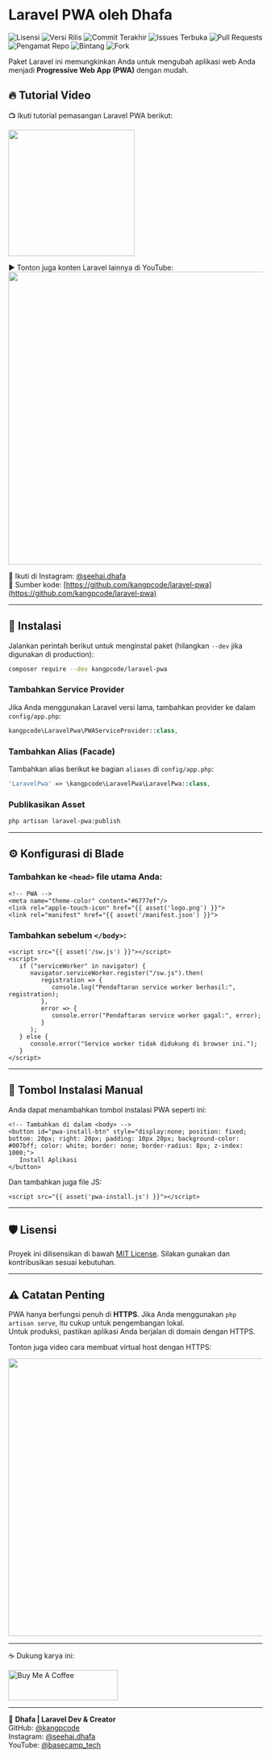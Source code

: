 # Laravel PWA oleh Dhafa

![Lisensi](https://img.shields.io/github/license/kangpcode/laravel-pwa)
![Versi Rilis](https://img.shields.io/github/v/release/kangpcode/laravel-pwa)
![Commit Terakhir](https://img.shields.io/github/last-commit/kangpcode/laravel-pwa)
![Issues Terbuka](https://img.shields.io/github/issues/kangpcode/laravel-pwa)
![Pull Requests](https://img.shields.io/github/issues-pr/kangpcode/laravel-pwa)
![Pengamat Repo](https://img.shields.io/github/watchers/kangpcode/laravel-pwa?style=social)
![Bintang](https://img.shields.io/github/stars/kangpcode/laravel-pwa?style=social)
![Fork](https://img.shields.io/github/forks/kangpcode/laravel-pwa?style=social)

Paket Laravel ini memungkinkan Anda untuk mengubah aplikasi web Anda menjadi **Progressive Web App (PWA)** dengan mudah.

## 🔥 Tutorial Video

📺 Ikuti tutorial pemasangan Laravel PWA berikut:

[<img src="https://img.youtube.com/vi/9H-T81KQPyo/0.jpg" width="250">](https://youtu.be/9H-T81KQPyo)

▶️ Tonton juga konten Laravel lainnya di YouTube:
[<img src="https://img.youtube.com/vi/yMtsgBsqDQs/0.jpg" width="580">](https://www.youtube.com/@basecamp_tech?sub_confirmation=1)

📸 Ikuti di Instagram: [@seehai.dhafa](https://instagram.com/seehai.dhafa)  
📂 Sumber kode: [https://github.com/kangpcode/laravel-pwa](https://github.com/kangpcode/laravel-pwa)

---

## 🚀 Instalasi

Jalankan perintah berikut untuk menginstal paket (hilangkan `--dev` jika digunakan di production):

```bash
composer require --dev kangpcode/laravel-pwa
```

### Tambahkan Service Provider

Jika Anda menggunakan Laravel versi lama, tambahkan provider ke dalam `config/app.php`:

```php
kangpcode\LaravelPwa\PWAServiceProvider::class,
```

### Tambahkan Alias (Facade)

Tambahkan alias berikut ke bagian `aliases` di `config/app.php`:

```php
'LaravelPwa' => \kangpcode\LaravelPwa\LaravelPwa::class,
```

### Publikasikan Asset

```bash
php artisan laravel-pwa:publish
```

---

## ⚙️ Konfigurasi di Blade

### Tambahkan ke `<head>` file utama Anda:

```blade
<!-- PWA -->
<meta name="theme-color" content="#6777ef"/>
<link rel="apple-touch-icon" href="{{ asset('logo.png') }}">
<link rel="manifest" href="{{ asset('/manifest.json') }}">
```

### Tambahkan sebelum `</body>`:

```blade
<script src="{{ asset('/sw.js') }}"></script>
<script>
   if ("serviceWorker" in navigator) {
      navigator.serviceWorker.register("/sw.js").then(
         registration => {
            console.log("Pendaftaran service worker berhasil:", registration);
         },
         error => {
            console.error("Pendaftaran service worker gagal:", error);
         }
      );
   } else {
      console.error("Service worker tidak didukung di browser ini.");
   }
</script>
```

---

## 🧩 Tombol Instalasi Manual

Anda dapat menambahkan tombol instalasi PWA seperti ini:

```blade
<!-- Tambahkan di dalam <body> -->
<button id="pwa-install-btn" style="display:none; position: fixed; bottom: 20px; right: 20px; padding: 10px 20px; background-color: #007bff; color: white; border: none; border-radius: 8px; z-index: 1000;">
   Install Aplikasi
</button>
```

Dan tambahkan juga file JS:

```blade
<script src="{{ asset('pwa-install.js') }}"></script>
```

---

## 🛡️ Lisensi

Proyek ini dilisensikan di bawah [MIT License](LICENSE.md). Silakan gunakan dan kontribusikan sesuai kebutuhan.

---

## ⚠️ Catatan Penting

PWA hanya berfungsi penuh di **HTTPS**. Jika Anda menggunakan `php artisan serve`, itu cukup untuk pengembangan lokal.  
Untuk produksi, pastikan aplikasi Anda berjalan di domain dengan HTTPS.

Tonton juga video cara membuat virtual host dengan HTTPS:

[<img src="https://img.youtube.com/vi/D5IqDcHyXSQ/0.jpg" width="550">](https://youtu.be/D5IqDcHyXSQ)

---

☕ Dukung karya ini:

<a href="https://www.buymeacoffee.com/kangpcode" target="_blank">
  <img src="https://cdn.buymeacoffee.com/buttons/v2/default-red.png" alt="Buy Me A Coffee" style="height: 60px !important;width: 217px !important;">
</a>

---

🔗 **Dhafa | Laravel Dev & Creator**  
GitHub: [@kangpcode](https://github.com/kangpcode)  
Instagram: [@seehai.dhafa](https://instagram.com/seehai.dhafa)  
YouTube: [@basecamp_tech](https://youtube.com/@basecamp_tech)
